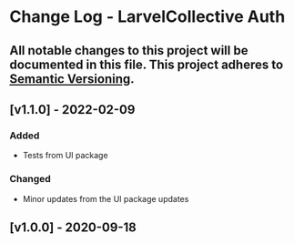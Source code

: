 # Change Log - LarvelCollective Auth
All notable changes to this project will be documented in this file.
This project adheres to [Semantic Versioning](http://semver.org/).
----

## [v1.1.0] - 2022-02-09

### Added
- Tests from UI package

### Changed
- Minor updates from the UI package updates

## [v1.0.0] - 2020-09-18
